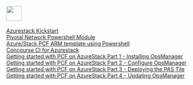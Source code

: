 <a><img width='40' src='https://avatars0.githubusercontent.com/u/8255007?s=460&v=4'/></a>
<br>  
<a href='https://github.com/bottkars/Azurestack-Kickstart' target='_blank'>Azurestack Kickstart </a>
<br>
<a href='https://github.com/bottkars/PIVPosh' target='_blank'>Pivotal Network Powershell Module</a> 
<br>
<a href='https://github.com/bottkars/azure-pcf-opsman-powershell' target='_blank'>Azure/Stack PCF ARM template using Powershell </a>
<br>
<a href='https://github.com/bottkars/azurestack-concourse-pcf' target='_blank'>Concourse CI for Azurestack</a>
<br>
<a href='https://community.emc.com/blogs/azurestack_guy/2018/06/22/getting-started-with-pcf-on-azurestack-asdk-part-1-deploy-opsmanager' target='_blank'>Getting started with PCF on AzureStack Part 1 - Installing OpsManager</a>
<br>
<a href='https://community.emc.com/blogs/azurestack_guy/2018/08/01/getting-started-with-pcf-on-azurestack-asdk-part-2-configure-opsmanager' target='_blank'>Getting started with PCF on AzureStack Part 2 - Configure OpsManager</a>
<br>
<a href='https://community.emc.com/blogs/azurestack_guy/2018/08/06/getting-started-with-pivotal-pcf-on-azurestack-asdk-part-3-configure-and-deploy-pas-using-opsmanager' target='_blank'>Getting started with PCF on AzureStack Part 3 - Deploying the PAS Tile</a>
<br>
<a href='https://community.emc.com/blogs/azurestack_guy/2018/08/15/getting-started-with-pivotal-cloud-foundry-on-azurestack-asdk-part-4-updating-ops-manager' target='_blank'>Getting started with PCF on AzureStack Part 4 - Updating OpsManager</a>